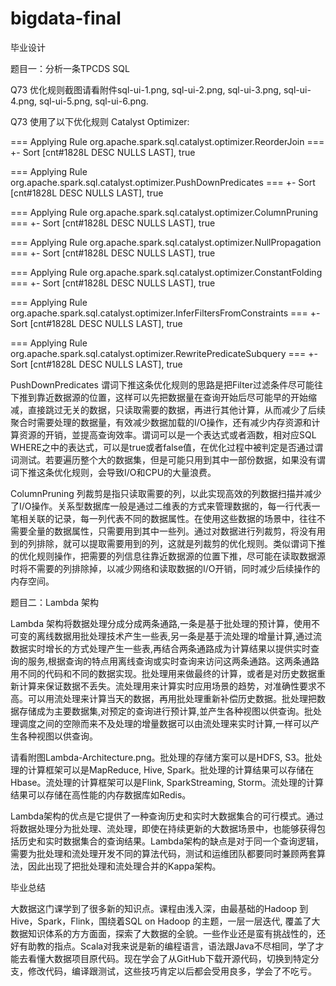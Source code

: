 # bigdata-final

毕业设计

题目一：分析一条TPCDS SQL

Q73 优化规则截图请看附件sql-ui-1.png, sql-ui-2.png, sql-ui-3.png, sql-ui-4.png, sql-ui-5.png, sql-ui-6.png.

Q73 使用了以下优化规则 Catalyst Optimizer:

=== Applying Rule org.apache.spark.sql.catalyst.optimizer.ReorderJoin ===
 +- Sort [cnt#1828L DESC NULLS LAST], true

=== Applying Rule org.apache.spark.sql.catalyst.optimizer.PushDownPredicates ===
 +- Sort [cnt#1828L DESC NULLS LAST], true

=== Applying Rule org.apache.spark.sql.catalyst.optimizer.ColumnPruning ===
 +- Sort [cnt#1828L DESC NULLS LAST], true

=== Applying Rule org.apache.spark.sql.catalyst.optimizer.NullPropagation ===
 +- Sort [cnt#1828L DESC NULLS LAST], true

=== Applying Rule org.apache.spark.sql.catalyst.optimizer.ConstantFolding ===
 +- Sort [cnt#1828L DESC NULLS LAST], true

=== Applying Rule org.apache.spark.sql.catalyst.optimizer.InferFiltersFromConstraints ===
 +- Sort [cnt#1828L DESC NULLS LAST], true
 
=== Applying Rule org.apache.spark.sql.catalyst.optimizer.RewritePredicateSubquery ===
 +- Sort [cnt#1828L DESC NULLS LAST], true
 
PushDownPredicates 谓词下推这条优化规则的思路是把Filter过滤条件尽可能往下推到靠近数据源的位置，这样可以先把数据量在查询开始后尽可能早的开始缩减，直接跳过无关的数据，只读取需要的数据，再进行其他计算，从而减少了后续聚合时需要处理的数据量，有效减少数据加载的I/O操作，还有减少内存资源和计算资源的开销，並提高查询效率。谓词可以是一个表达式或者涵数，相对应SQL WHERE之中的表达式，可以是true或者false值，在优化过程中被判定是否通过谓词测试。若要遍历整个大的数据集，但是可能只用到其中一部份数据，如果没有谓词下推这条优化规则，会导致I/O和CPU的大量浪费。

ColumnPruning 列裁剪是指只读取需要的列，以此实现高效的列数据扫描并减少了I/O操作。关系型数据库一般是通过二维表的方式来管理数据的，每一行代表一笔相关联的记录，每一列代表不同的数据属性。在使用这些数据的场景中，往往不需要全量的数据属性，只需要用到其中一些列。通过对数据进行列裁剪，将没有用到的列排除，就可以提取需要用到的列，这就是列裁剪的优化规则。类似谓词下推的优化规则操作，把需要的列信息往靠近数据源的位置下推，尽可能在读取数据源时将不需要的列排除掉，以减少网络和读取数据的I/O开销，同时减少后续操作的内存空间。





题目二：Lambda 架构

Lambda 架构将数据处理分成分成两条通路,一条是基于批处理的预计算，使用不可变的离线数据用批处理技术产生一些表,另一条是基于流处理的增量计算,通过流数据实时增长的方式处理产生一些表,再结合两条通路成为计算结果以提供实时查询的服务,根据查询的特点用离线查询或实时查询来访问这两条通路。这两条通路用不同的代码和不同的数据实现。批处理用来做最终的计算，或者是对历史数据重新计算来保证数据不丢失。流处理用来计算实时应用场景的趋势，对准确性要求不高。可以用流处理来计算当天的数据，再用批处理重新补偿历史数据。批处理把数据存储成为主要数据集,对预定的查询进行预计算,並产生各种视图以供查询。批处理调度之间的空隙而来不及处理的增量数据可以由流处理来实时计算,一样可以产生各种视图以供查询。

请看附图Lambda-Architecture.png。批处理的存储方案可以是HDFS, S3。批处理的计算框架可以是MapReduce, Hive, Spark。批处理的计算结果可以存储在Hbase。流处理的计算框架可以是Flink, SparkStreaming, Storm。流处理的计算结果可以存储在高性能的内存数据库如Redis。

Lambda架构的优点是它提供了一种查询历史和实时大数据集合的可行模式。通过将数据处理分为批处理、流处理，即使在持续更新的大数据场景中，也能够获得包括历史和实时数据集合的查询结果。Lambda架构的缺点是对于同一个查询逻辑，需要为批处理和流处理开发不同的算法代码，测试和运维团队都要同时兼顾两套算法，因此出现了把批处理和流处理合并的Kappa架构。




毕业总结

大数据这门课学到了很多新的知识点。课程由浅入深，由最基础的Hadoop 到Hive，Spark，Flink，围绕着SQL on Hadoop 的主题，一层一层迭代, 覆盖了大数据知识体系的方方面面，探索了大数据的全貌。一些作业还是蛮有挑战性的，还好有助教的指点。Scala对我来说是新的编程语言，语法跟Java不尽相同，学了才能去看懂大数据项目原代码。现在学会了从GitHub下载开源代码，切换到特定分支，修改代码，编译跟测试，这些技巧肯定以后都会受用良多，学会了不吃亏。



